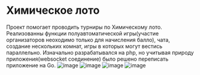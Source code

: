 # Химическое лото
Проект помогает проводить турниры по Химическому лото.
Реализованны функции полуавтоматической игры(участие организаторов неоходимо только для начисления балло), чата, создание нескольких комнат, игры в которых могут вестись параллельно.
Изначально разрабатывался на php, но учитывая природу приложения(websocket соединение) было решено переписать приложение на Go.
![image](https://github.com/anrew1002/Portfolio-/assets/91276494/8e29f374-06c5-42f0-be71-78e0143792f4)
![image](https://github.com/anrew1002/Portfolio-/assets/91276494/e3fae764-3371-46bf-9367-1e6ceeaf41ac)
![image](https://github.com/anrew1002/Portfolio-/assets/91276494/48831ce7-353d-4d7a-95a4-8d70b76ade6d)
![image](https://github.com/anrew1002/Portfolio-/assets/91276494/fe27f4bd-3cfc-495f-a383-736b79124bfd)
